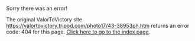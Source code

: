 

Sorry there was an error!

The original ValorToVictory site https://valortovictory.tripod.com/photo17/43-38953ph.htm returns an error code: 404 for this page. [Click here to go to the index page](../index.md).